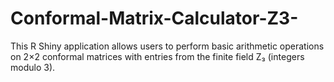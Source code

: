 # Conformal-Matrix-Calculator-Z3-
This R Shiny application allows users to perform basic arithmetic operations on 2×2 conformal matrices with entries from the finite field Z₃ (integers modulo 3). 
